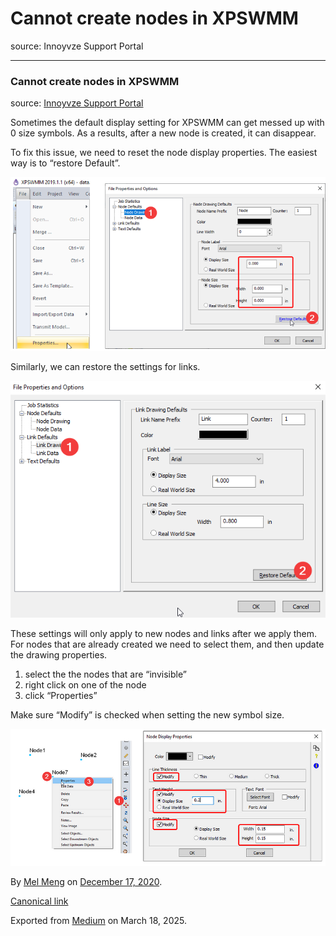 # Cannot create nodes in XPSWMM

source: Innoyvze Support Portal

---

### Cannot create nodes in XPSWMM

source: [Innoyvze Support Portal](https://innovyze.force.com/support/s/article/Cannot-create-nodes-in-XPSWMM)

Sometimes the default display setting for XPSWMM can get messed up with 0 size symbols. As a results, after a new node is created, it can disappear.

To fix this issue, we need to reset the node display properties. The easiest way is to “restore Default”.

![](images\1_3wH95-FhaUbuv1g9cIY0rA.png)

Similarly, we can restore the settings for links.

![](images\1_Gsz5wBRFYJRFA4fobCzs4w.png)

These settings will only apply to new nodes and links after we apply them. For nodes that are already created we need to select them, and then update the drawing properties.

1. select the the nodes that are “invisible”
2. right click on one of the node
3. click “Properties”

Make sure “Modify” is checked when setting the new symbol size.

![](images\1_wTxpfp8Wxm1VQhOZ-MC5Pw.png)

By [Mel Meng](https://medium.com/@mel-meng-pe) on [December 17, 2020](https://medium.com/p/1b25373ffe91).

[Canonical link](https://medium.com/@mel-meng-pe/cannot-create-nodes-in-xpswmm-1b25373ffe91)

Exported from [Medium](https://medium.com) on March 18, 2025.